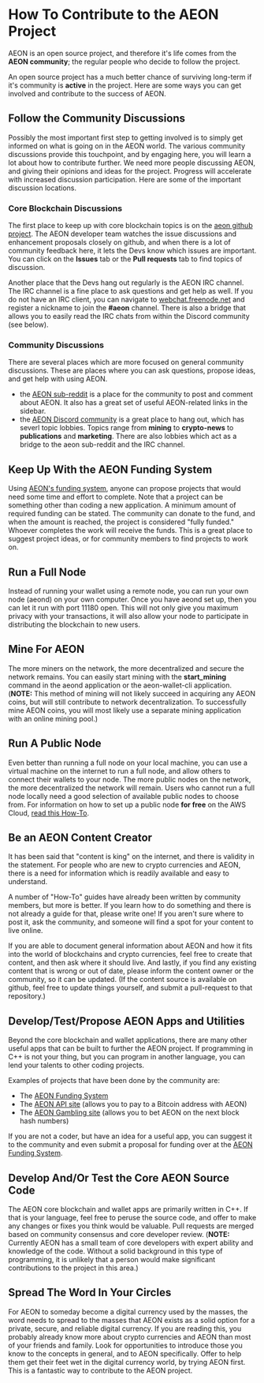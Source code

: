 <h1>How To Contribute to the AEON Project</h1>

<p>AEON is an open source project, and therefore it's life comes from the <b>AEON community</b>; the regular people who decide to follow the project.</p>

<p>An open source project has a much better chance of surviving long-term if it's community is <b>active</b> in the project. Here are some ways you can get involved and contribute to the success of AEON.</p> 

<h2>Follow the Community Discussions</h2>
<p>Possibly the most important first step to getting involved is to simply get informed on what is going on in the AEON world. The various community discussions provide this touchpoint, and by engaging here, you will learn a lot about how to contribute further. We need more people discussing AEON, and giving their opinions and ideas for the project.  Progress will accelerate with increased discussion participation. Here are some of the important discussion locations.</p>

<h3>Core Blockchain Discussions</h3>
<p>The first place to keep up with core blockchain topics is on the <a href="https://github.com/aeonix/aeon">aeon github project</a>. The AEON developer team watches the issue discussions and enhancement proposals closely on github, and when there is a lot of community feedback here, it lets the Devs know which issues are important. You can click on the <b>Issues</b> tab or the <b>Pull requests</b> tab to find topics of discussion.</p>
<p>Another place that the Devs hang out regularly is the AEON IRC channel. The IRC channel is a fine place to ask questions and get help as well. If you do not have an IRC client, you can navigate to <a href="https://webchat.freenode.net/">webchat.freenode.net</a> and register a nickname to join the <b>#aeon</b> channel. There is also a bridge that allows you to easily read the IRC chats from within the Discord community (see below).</p>

<h3>Community Discussions</h3>
<p>There are several places which are more focused on general community discussions. These are places where you can ask questions, propose ideas, and get help with using AEON.</p> 

*   the <a href="https://www.reddit.com/r/Aeon/">AEON sub-reddit</a> is a place for the community to post and comment about AEON. It also has a great set of useful AEON-related links in the sidebar.
*   the <a href="https://discordapp.com/invite/TM8mEsx">AEON Discord community</a> is a great place to hang out, which has severl topic lobbies. Topics range from <b>mining</b> to <b>crypto-news</b> to <b>publications</b> and <b>marketing</b>. There are also lobbies which act as a bridge to the aeon sub-reddit and the IRC channel.

<h2>Keep Up With the AEON Funding System</h2>
<p>Using <a href="https://aeonfunding.com/">AEON's funding system</a>, anyone can propose projects that would need some time and effort to complete. Note that a project can be something other than coding a new application. A minimum amount of required funding can be stated. The community can donate to the fund, and when the amount is reached, the project is considered "fully funded." Whoever completes the work will receive the funds. This is a great place to suggest project ideas, or for community members to find projects to work on.</p>

<h2>Run a Full Node</h2>
<p>Instead of running your wallet using a remote node, you can run your own node (aeond) on your own computer.  Once you have aeond set up, then you can let it run with port 11180 open. This will not only give you maximum privacy with your transactions, it will also allow your node to participate in distributing the blockchain to new users.</p>

<h2>Mine For AEON</h2>
<p>The more miners on the network, the more decentralized and secure the network remains. You can easily start mining with the <b>start_mining</b> command in the aeond application or the aeon-wallet-cli application. (<b>NOTE:</b> This method of mining will not likely succeed in acquiring any AEON coins, but will still contribute to network decentralization. To successfully mine AEON coins, you will most likely use a separate mining application with an online mining pool.)</p>

<h2>Run A Public Node</h2>
<p>Even better than running a full node on your local machine, you can use a virtual machine on the internet to run a full node, and allow others to connect their wallets to your node.  The more public nodes on the network, the more decentralized the network will remain. Users who cannot run a full node locally need a good selection of available public nodes to choose from.  For information on how to set up a public node <b>for free</b> on the AWS Cloud, <a href="https://medium.com/@AEON_Community/setting-up-an-amazon-aws-aeon-public-node-on-a-free-ec2-instance-b6952a598cdc">read this How-To</a>.</p>

<h2>Be an AEON Content Creator</h2>
<p>It has been said that "content is king" on the internet, and there is validity in the statement. For people who are new to crypto currencies and AEON, there is a need for information which is readily available and easy to understand.</p> 
<p>A number of "How-To" guides have already been written by community members, but more is better. If you learn how to do something and there is not already a guide for that, please write one! If you aren't sure where to post it, ask the community, and someone will find a spot for your content to live online.</p>
<p>If you are able to document general information about AEON and how it fits into the world of blockchains and crypto currencies, feel free to create that content, and then ask where it should live.  And lastly, if you find any existing content that is wrong or out of date, please inform the content owner or the community, so it can be updated. (If the content source is available on github, feel free to update things yourself, and submit a pull-request to that repository.)</p>

<h2>Develop/Test/Propose AEON Apps and Utilities</h2>
<p>Beyond the core blockchain and wallet applications, there are many other useful apps that can be built to further the AEON project. If programming in C++ is not your thing, but you can program in another language, you can lend your talents to other coding projects.</p>
<p>Examples of projects that have been done by the community are:</p>

*   The <a href="https://aeonfunding.com">AEON Funding System</a>
*   The <a href="https://aeonapi.com/">AEON API site</a> (allows you to pay to a Bitcoin address with AEON)
*   The <a href="https://betaeon.win">AEON Gambling site</a> (allows you to bet AEON on the next block hash numbers)
  
<p>If you are not a coder, but have an idea for a useful app, you can suggest it to the community and even submit a proposal for funding over at the <a href="https://aeonfunding.com">AEON Funding System</a>.</p>

<h2>Develop And/Or Test the Core AEON Source Code</h2>
<p>The AEON core blockchain and wallet apps are primarily written in C++.  If that is your language, feel free to peruse the source code, and offer to make any changes or fixes you think would be valuable. Pull requests are merged based on community consensus and core developer review. (<b>NOTE:</b> Currently AEON has a small team of core developers with expert ability and knowledge of the code. Without a solid background in this type of programming, it is unlikely that a person would make significant contributions to the project in this area.)</p>

<h2>Spread The Word In Your Circles</h2>
<p>For AEON to someday become a digital currency used by the masses, the word needs to spread to the masses that AEON exists as a solid option for a private, secure, and reliable digital currency. If you are reading this, you probably already know more about crypto currencies and AEON than most of your friends and family. Look for opportunities to introduce those you know to the concepts in general, and to AEON specifically.  Offer to help them get their feet wet in the digital currency world, by trying AEON first.  This is a fantastic way to contribute to the AEON project.</p>


